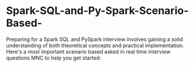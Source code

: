 # Spark-SQL-and-Py-Spark-Scenario-Based-
Preparing for a Spark SQL and PySpark interview involves gaining a solid understanding of both theoretical concepts and practical implementation. Here's a most important scenario based asked in real time interview questions MNC to help you get started:
